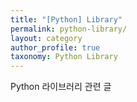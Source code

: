 ```yaml
---
title: "[Python] Library"
permalink: python-library/
layout: category
author_profile: true
taxonomy: Python Library
---
```


Python 라이브러리 관련 글
